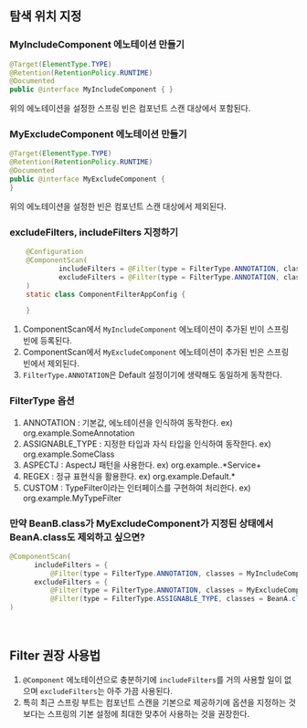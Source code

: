 ## 탐색 위치 지정 
### MyIncludeComponent 에노테이션 만들기 
```java
@Target(ElementType.TYPE) 
@Retention(RetentionPolicy.RUNTIME) 
@Documented
public @interface MyIncludeComponent { }
```
위의 에노테이션을 설정한 스프링 빈은 컴포넌트 스캔 대상에서 포함된다.

### MyExcludeComponent 에노테이션 만들기
```java
@Target(ElementType.TYPE)
@Retention(RetentionPolicy.RUNTIME)
@Documented
public @interface MyExcludeComponent {
}
```
위의 에노테이션을 설정한 빈은 컴포넌트 스캔 대상에서 제외된다.

### excludeFilters, includeFilters 지정하기 
```java
    @Configuration
    @ComponentScan(
            includeFilters = @Filter(type = FilterType.ANNOTATION, classes = MyIncludeComponent.class),
            excludeFilters = @Filter(type = FilterType.ANNOTATION, classes = MyExcludeComponent.class)
    )
    static class ComponentFilterAppConfig {

    }
```
1. ComponentScan에서 `MyIncludeComponent` 에노테이션이 추가된 빈이 스프링 빈에 등록된다.
2. ComponentScan에서 `MyExcludeComponent` 에노테이션이 추가된 빈은 스프링 빈에서 제외된다. 
3. `FilterType.ANNOTATION`은 Default 설정이기에 생략해도 동일하게 동작한다. 

### FilterType 옵션 
1. ANNOTATION : 기본값, 에노테이션을 인식하여 동작한다. ex) org.example.SomeAnnotation
2. ASSIGNABLE_TYPE : 지정한 타입과 자식 타입을 인식하여 동작한다. ex) org.example.SomeClass 
3. ASPECTJ : AspectJ 패턴을 사용한다. ex) org.example..*Service+ 
4. REGEX : 정규 표현식을 활용한다. ex) org\.example\.Default.*
5. CUSTOM : TypeFilter이라는 인터페이스를 구현하여 처리한다. ex) org.example.MyTypeFilter 

### 만약 BeanB.class가 MyExcludeComponent가 지정된 상태에서 BeanA.class도 제외하고 싶으면?
```java
@ComponentScan(
      includeFilters = {
          @Filter(type = FilterType.ANNOTATION, classes = MyIncludeComponent.class)},
      excludeFilters = {
          @Filter(type = FilterType.ANNOTATION, classes = MyExcludeComponent.class),
          @Filter(type = FilterType.ASSIGNABLE_TYPE, classes = BeanA.class) }
)
```

<br/>

## Filter 권장 사용법
1. `@Component` 에노테이션으로 충분하기에 `includeFilters`를 거의 사용할 일이 없으며 `excludeFilters`는 아주 가끔 사용된다.
2. 특히 최근 스프링 부트는 컴포넌트 스캔을 기본으로 제공하기에 옵션을 지정하는 것보다는 스프링의 기본 설정에 최대한 맞추어 사용하는 것을 권장한다. 

